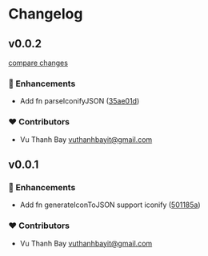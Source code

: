 # Changelog


## v0.0.2

[compare changes](https://github.com/vuthanhbayit/iconify/compare/v0.0.1...v0.0.2)

### 🚀 Enhancements

- Add fn parseIconifyJSON ([35ae01d](https://github.com/vuthanhbayit/iconify/commit/35ae01d))

### ❤️ Contributors

- Vu Thanh Bay <vuthanhbayit@gmail.com>

## v0.0.1


### 🚀 Enhancements

- Add fn generateIconToJSON support iconify ([501185a](https://github.com/vuthanhbayit/iconify/commit/501185a))

### ❤️ Contributors

- Vu Thanh Bay <vuthanhbayit@gmail.com>

